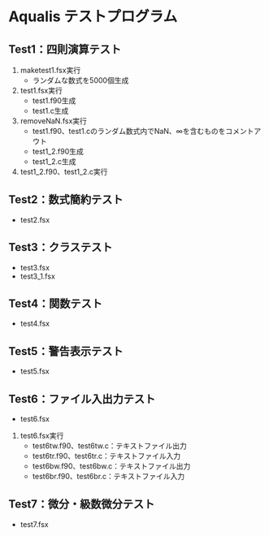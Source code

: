 # Aqualis テストプログラム

## Test1：四則演算テスト

1. maketest1.fsx実行
   - ランダムな数式を5000個生成
2. test1.fsx実行
   - test1.f90生成
   - test1.c生成 
3. removeNaN.fsx実行
   - test1.f90、test1.cのランダム数式内でNaN、∞を含むものをコメントアウト
   - test1_2.f90生成
   - test1_2.c生成 
4. test1_2.f90、test1_2.c実行

## Test2：数式簡約テスト

- test2.fsx

## Test3：クラステスト

- test3.fsx
- test3_1.fsx

## Test4：関数テスト

- test4.fsx

## Test5：警告表示テスト

- test5.fsx

## Test6：ファイル入出力テスト

- test6.fsx

1. test6.fsx実行
   - test6tw.f90、test6tw.c：テキストファイル出力
   - test6tr.f90、test6tr.c：テキストファイル入力
   - test6bw.f90、test6bw.c：テキストファイル出力
   - test6br.f90、test6br.c：テキストファイル入力

## Test7：微分・級数微分テスト

- test7.fsx